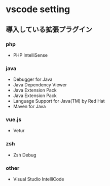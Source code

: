 # vscode setting

## 導入している拡張プラグイン

### php
- PHP IntelliSense

### java
- Debugger for Java
- Java Dependency Viewer
- Java Extension Pack
- Java Extension Pack
- Language Support for Java(TM) by Red Hat
- Maven for Java

### vue.js
- Vetur

### zsh
- Zsh Debug

### other
- Visual Studio IntelliCode
